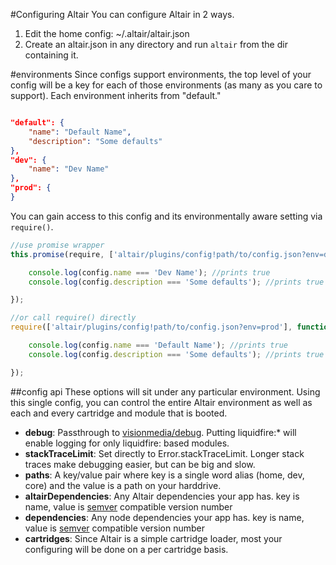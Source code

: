 #Configuring Altair
You can configure Altair in 2 ways.

1. Edit the home config: ~/.altair/altair.json
2. Create an altair.json in any directory and run `altair` from the dir containing it.

#environments
Since configs support environments, the top level of your config will be a key for each of those environments (as many
as you care to support). Each environment inherits from "default."

```json

"default": {
    "name": "Default Name",
    "description": "Some defaults"
},
"dev": {
    "name": "Dev Name"
},
"prod": {
}
```

You can gain access to this config and its environmentally aware setting via `require()`.

```js
//use promise wrapper
this.promise(require, ['altair/plugins/config!path/to/config.json?env=dev']).then(function (config) {

    console.log(config.name === 'Dev Name'); //prints true
    console.log(config.description === 'Some defaults'); //prints true

});

//or call require() directly
require(['altair/plugins/config!path/to/config.json?env=prod'], function (config) {

    console.log(config.name === 'Default Name'); //prints true
    console.log(config.description === 'Some defaults'); //prints true

});
```

##config api
These options will sit under any particular environment. Using this single config, you can control the entire Altair
environment as well as each and every cartridge and module that is booted.

- **debug**: Passthrough to [visionmedia/debug](https://github.com/visionmedia/debug). Putting liquidfire:* will enable logging for only liquidfire: based modules.
- **stackTraceLimit**: Set directly to Error.stackTraceLimit. Longer stack traces make debugging easier, but can be big and slow.
- **paths**: A key/value pair where key is a single word alias (home, dev, core) and the value is a path on your harddrive.
- **altairDependencies**: Any Altair dependencies your app has. key is name, value is [semver](https://www.npmjs.org/package/semver) compatible version number
- **dependencies**: Any node dependencies your app has. key is name, value is [semver](https://www.npmjs.org/package/semver) compatible version number
- **cartridges**: Since Altair is a simple cartridge loader, most your configuring will be done on a per cartridge basis.

